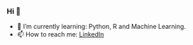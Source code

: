 ### Hi 👋


- :blue_book:  I’m currently learning: Python, R and Machine Learning. 
- 📫 How to reach me: [LinkedIn](https://www.linkedin.com/in/marcin-kastek/)
